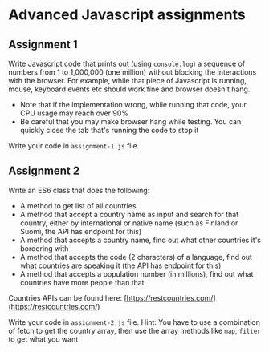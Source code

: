 # Advanced Javascript assignments

## Assignment 1

Write Javascript code that prints out (using `console.log`) a sequence of numbers from 1 to 1,000,000 (one million) without blocking the interactions with the browser. For example, while that piece of Javascript is running, mouse, keyboard events etc should work fine and browser doesn't hang.

- Note that if the implementation wrong, while running that code, your CPU usage may reach over 90%
- Be careful that you may make browser hang while testing. You can quickly close the tab that's running the code to stop it

Write your code in `assignment-1.js` file.

## Assignment 2

Write an ES6 class that does the following:

- A method to get list of all countries
- A method that accept a country name as input and search for that country, either by international or native name (such as Finland or Suomi, the API has endpoint for this)
- A method that accepts a country name, find out what other countries it's bordering with
- A method that accepts the code (2 characters) of a language, find out what countries are speaking it (the API has endpoint for this)
- A method that accepts a population number (in millions), find out what countries have more people than that

Countries APIs can be found here: [https://restcountries.com/](https://restcountries.com/)

Write your code in `assignment-2.js` file.
Hint: You have to use a combination of fetch to get the country array, then use the array methods like `map`, `filter` to get what you want
